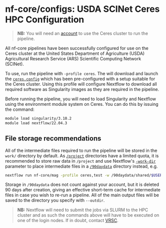 # nf-core/configs: USDA SCINet Ceres HPC Configuration

> **NB:** You will need an [account](https://scinet.usda.gov/about/signup) to use the Ceres cluster to run the pipeline.

All nf-core pipelines have been successfully configured for use on the Ceres cluster at the United States Department of Agriculture (USDA) Agricultural Research Service (ARS) Scientific Computing Network (SCINet).

To use, run the pipeline with `-profile ceres`. The will download and launch the [`ceres.config`](../conf/ceres.config) which has been pre-configured with a setup suitable for the Ceres cluster. Using this profile will configure Nextflow to download all required software as Singularity images as they are required in the pipeline.

Before running the pipeline, you will need to load Singularity and Nextflow using the environment module system on Ceres. You can do this by issuing the command:

```bash
module load singularity/3.10.2
module load nextflow/22.04.3
```

## File storage recommendations

All of the intermediate files required to run the pipeline will be stored in the `work/` directory by default. As [`/project`](https://scinet.usda.gov/guide/storage/#project-directories) directories have a limited quota, it is recommended to store raw data in `/project` and use Nextflow's [`-work-dir`](https://nextflow.io/docs/latest/cli.html#run) parameter to place intermediate files in a [`/90daydata`](https://scinet.usda.gov/guide/storage/#large-short-term-storage) directory instead, e.g.

```bash
nextflow run nf-core/mag -profile ceres,test -w /90daydata/shared/$USER/.nextflow/work
```

Storage in `/90daydata` does not count against your account, but it is deleted 90 days after creation, giving an effective short-term cache for intermediate files in case you wish to re-run a pipeline. All of the main output files will be saved to the directory you specify with `--outdir`.

> **NB:** Nextflow will need to submit the jobs via SLURM to the HPC cluster and as such the commands above will have to be executed on one of the login nodes. If in doubt, contact [VRSC](https://scinet.usda.gov/support/vrsc/).
